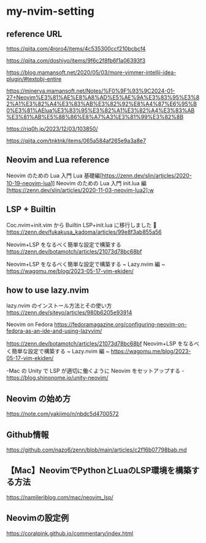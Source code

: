 # my-nvim-setting

## reference URL

https://qiita.com/4roro4/items/4c535300ccf210bcbcf4

https://qiita.com/doshiyo/items/9f6c2f8fb6f1a06393f3

https://blog.mamansoft.net/2020/05/03/more-vimmer-intellij-idea-plugin/#textobj-entire

https://minerva.mamansoft.net/Notes/%F0%9F%93%9C2024-01-27+Neovim%E3%81%AE%E8%A8%AD%E5%AE%9A%E3%83%95%E3%82%A1%E3%82%A4%E3%83%AB%E3%82%92%E8%A4%87%E6%95%B0%E3%81%AElua%E3%83%95%E3%82%A1%E3%82%A4%E3%83%AB%E3%81%AB%E5%88%86%E8%A7%A3%E3%81%99%E3%82%8B

https://riq0h.jp/2023/12/03/103850/

https://qiita.com/tnktnk/items/065a584af265e9a3a8e7

## Neovim and Lua reference

Neovim のための Lua 入門 Lua 基礎編[https://zenn.dev/slin/articles/2020-10-19-neovim-lua1]
Neovim のための Lua 入門 init.lua 編[https://zenn.dev/slin/articles/2020-11-03-neovim-lua2]:w

## LSP + Builtin

Coc.nvim+init.vim から Builtin LSP+init.lua に移行しました 💪
https://zenn.dev/fukakusa_kadoma/articles/99e8f3ab855a56

Neovim+LSP をなるべく簡単な設定で構築する
https://zenn.dev/botamotch/articles/21073d78bc68bf

Neovim+LSP をなるべく簡単な設定で構築する ~ Lazy.nvim 編 ~
https://wagomu.me/blog/2023-05-17-vim-ekiden/

## how to use lazy.nvim

lazy.nvim のインストール方法とその使い方
https://zenn.dev/siteyo/articles/980b6205e93914

Neovim on Fedora
https://fedoramagazine.org/configuring-neovim-on-fedora-as-an-ide-and-using-lazyvim/

https://zenn.dev/botamotch/articles/21073d78bc68bf
Neovim+LSP をなるべく簡単な設定で構築する ~ Lazy.nvim 編 ~
https://wagomu.me/blog/2023-05-17-vim-ekiden/

-Mac の Unity で LSP が適切に働くように Neovim をセットアップする -https://blog.shinonome.io/unity-neovim/

## Neovim の始め方
https://note.com/yakiimo/n/nbdc5d4700572

## Github情報
https://github.com/nazo6/zenn/blob/main/articles/c2f16b07798bab.md

## 【Mac】NeovimでPythonとLuaのLSP環境を構築する方法
https://namileriblog.com/mac/neovim_lsp/

## Neovimの設定例
https://coralpink.github.io/commentary/index.html